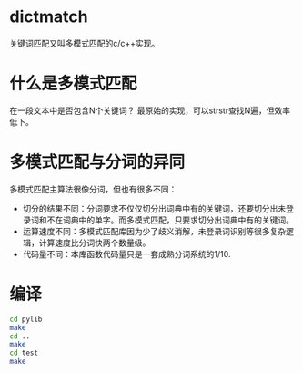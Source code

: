 # dictmatch

关键词匹配又叫多模式匹配的c/c++实现。

# 什么是多模式匹配
在一段文本中是否包含N个关键词？ 最原始的实现，可以strstr查找N遍，但效率低下。

# 多模式匹配与分词的异同
多模式匹配主算法很像分词，但也有很多不同：
* 切分的结果不同：分词要求不仅仅切分出词典中有的关键词，还要切分出未登录词和不在词典中的单字。而多模式匹配，只要求切分出词典中有的关键词。
* 运算速度不同：多模式匹配库因为少了歧义消解，未登录词识别等很多复杂逻辑，计算速度比分词快两个数量级。
* 代码量不同：本库函数代码量只是一套成熟分词系统的1/10.

# 编译
```bash
cd pylib
make
cd ..
make
cd test
make
```
